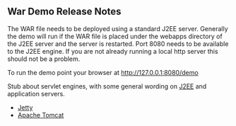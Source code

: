 ## War Demo Release Notes ##

The WAR file needs to be deployed using a standard J2EE server.
Generally the demo will run if the WAR file is placed under the webapps directory of the J2EE server and the server is restarted.  Port 8080 needs to be available to the J2EE engine.  If you are not already running a local http server this should not be a problem.

To run the demo point your browser at http://127.0.0.1:8080/demo

Stub about servlet engines, with some general wording on [J2EE](J2EE.md) and application servers.

  * [Jetty](PtolemyDemoWarJetty.md)
  * [Apache Tomcat](PtolemyDemoWarTomcat.md)